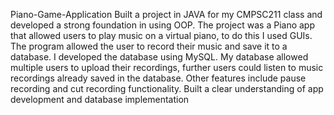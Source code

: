 Piano-Game-Application
Built a project in JAVA for my CMPSC211 class and developed a strong foundation in using OOP. 
The project was a Piano app that allowed users to play music on a virtual piano, to do this I used GUIs. 
The program allowed the user to record their music and save it to a database. I developed the database using MySQL. 
My database allowed multiple users to upload their recordings, further users could listen to music recordings already saved in the database. 
Other features include pause recording and cut recording functionality. Built a clear understanding of app development and database implementation
